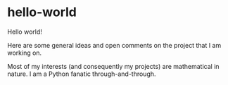 # hello-world

Hello world!

Here are some general ideas and open comments on the project that I am working on.

Most of my interests (and consequently my projects) are mathematical in nature. I am a Python fanatic through-and-through.
